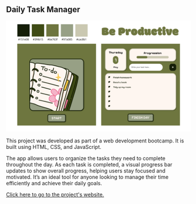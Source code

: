 ## Daily Task Manager

![design image](./public/ReadmeImg.png)

This project was developed as part of a web development bootcamp. It is built using HTML, CSS, and JavaScript.

The app allows users to organize the tasks they need to complete throughout the day. As each task is completed, a visual progress bar updates to show overall progress, helping users stay focused and motivated. It’s an ideal tool for anyone looking to manage their time efficiently and achieve their daily goals.

[Click here to go to the project's website.](https://andreaalarconvaldes.github.io/daily-task-manager/)
